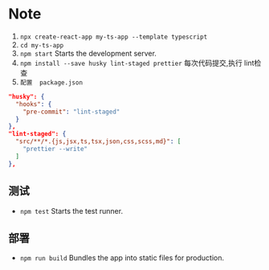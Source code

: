 # Note
1. `npx create-react-app my-ts-app --template typescript`
2. `cd my-ts-app ` 
3. `npm start`          Starts the development server.
4. `npm install --save husky lint-staged prettier`  每次代码提交,执行 lint检查
5. `配置  package.json`
```json
"husky": {
  "hooks": {
    "pre-commit": "lint-staged"
  }
},
"lint-staged": {
  "src/**/*.{js,jsx,ts,tsx,json,css,scss,md}": [
    "prettier --write"
  ]
},
```


## 测试
- `npm test`           Starts the test runner.

## 部署
- `npm run build`      Bundles the app into static files for production.
